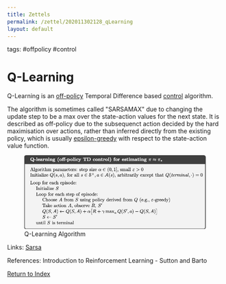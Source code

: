 ```yaml
---
title: Zettels
permalink: /zettel/202011302128_qLearning
layout: default
---
```

tags: #offpolicy #control

# Q-Learning

Q-Learning is an [off-policy](202011301312_offPolicyMethods) Temporal Difference based [control](TODO) algorithm. 

The algorithm is sometimes called "SARSAMAX" due to changing the update step to be a max over the state-action values 
for the next state. It is described as off-policy due to the subsequenct action decided by the hard maximisation over actions, 
rather than inferred directly from the existing policy, which is usually [epsilon-greedy](202011301251_epsilonGreedyPolicy) with 
respect to the state-action value function.

<figure>
  <img src="/Images/ReinforcementLearning/QLearningOffPolicyTDControlPi.png"
     alt="ALT"
     class="centerImage"
     style="width: 700px;" />
  <figcaption> Q-Learning Algorithm </figcaption>     
</figure>


Links: [Sarsa](202011302117_sarsa)

References: Introduction to Reinforcement Learning - Sutton and Barto

[Return to Index](index)